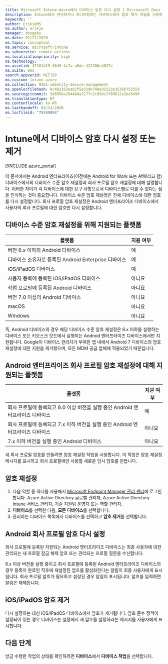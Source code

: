 ```yaml
---
title: Microsoft Intune-Azure에서 디바이스 암호 다시 설정 | Micrososft Docs
description: Intune에서 관리하거나 모니터링하는 디바이스에서 암호 제거 작업을 사용하여 암호를 제거하거나 다시 설정합니다.
keywords: ''
author: ErikjeMS
ms.author: erikje
manager: dougeby
ms.date: 02/27/2020
ms.topic: conceptual
ms.service: microsoft-intune
ms.subservice: remote-actions
ms.localizationpriority: high
ms.technology: ''
ms.assetid: 47181d19-4049-4c7a-a8de-422206c4027e
ms.suite: ems
search.appverid: MET150
ms.custom: intune-azure
ms.collection: M365-identity-device-management
ms.openlocfilehash: bc482163ea82f5e329b7486d1522e3536b75555d
ms.sourcegitcommit: 3d895be2844bda2177c2c85dc2f09612a1be5490
ms.translationtype: HT
ms.contentlocale: ko-KR
ms.lasthandoff: 03/13/2020
ms.locfileid: "79349058"
---
```

# <a name="reset-or-remove-a-device-passcode-in-intune"></a>Intune에서 디바이스 암호 다시 설정 또는 제거

[!INCLUDE [azure_portal](../includes/azure_portal.md)]

이 문서에서는 Android 엔터프라이즈(이전에는 Android for Work 또는 AfW라고 함) 디바이스에서의 디바이스 수준 암호 재설정과 회사 프로필 암호 재설정에 대해 설명합니다. 이러한 차이가 각 디바이스에 대한 요구 사항으로서 디바이스별로 다를 수 있다는 점을 인식하는 것이 중요합니다. 디바이스 수준 암호 재설정은 전체 디바이스에 대한 암호를 다시 설정합니다. 회사 프로필 암호 재설정은 Android 엔터프라이즈 디바이스에서 사용자의 회사 프로필에 대한 암호만 다시 설정합니다.

## <a name="supported-platforms-for-device-level-passcode-reset"></a>디바이스 수준 암호 재설정을 위해 지원되는 플랫폼

| 플랫폼 | 지원 여부 |
| ---- | ---- |
| 버전 6.x 이하의 Android 디바이스 | 예 |
| 디바이스 소유자로 등록된 Android Enterprise 디바이스 | 예 |
| iOS/iPadOS 디바이스 | 예 |
| 사용자 등록에 등록된 iOS/iPadOS 디바이스 | 아니요 |
| 작업 프로필에 등록된 Android 디바이스 | 아니요 |
| 버전 7.0 이상의 Android 디바이스 | 아니요 |
| macOS | 아니요 |
| Windows | 아니요 |

즉, Android 디바이스의 경우 해당 디바이스 수준 암호 재설정은 6.x 이하를 실행하는 디바이스 또는 키오스크 모드에서 실행되는 Android 엔터프라이즈 디바이스에서만 지원됩니다. Google이 디바이스 관리자가 부여한 앱 내에서 Android 7 디바이스의 암호 재설정에 대한 지원을 제거했으며, 모든 MDM 공급 업체에 적용되었기 때문입니다.

## <a name="supported-platforms-for-android-enterprise-work-profile-passcode-reset"></a>Android 엔터프라이즈 회사 프로필 암호 재설정에 대해 지원되는 플랫폼

| 플랫폼 | 지원 여부 |
| ---- | ---- |
| 회사 프로필에 등록되고 8.0 이상 버전을 실행 중인 Android 엔터프라이즈 디바이스 | 예 |
| 회사 프로필에 등록되고 7.x 이하 버전을 실행 중인 Android 엔터프라이즈 디바이스 | 아니요 |
| 7\.x 이하 버전을 실행 중인 Android 디바이스 | 아니요 |

새 회사 프로필 암호를 만들려면 암호 재설정 작업을 사용합니다. 이 작업은 암호 재설정 메시지를 표시하고 회사 프로필에만 사용할 새로운 임시 암호를 만듭니다. 

## <a name="reset-a-passcode"></a>암호 재설정


1. 다음 역할 중 하나를 사용해서 [Microsoft Endpoint Manager 관리 센터](https://go.microsoft.com/fwlink/?linkid=2109431)에 로그인합니다. Azure Active Directory 글로벌 관리자, Azure Active Directory Intune 서비스 관리자, 기술 지원팀 운영자 또는 역할 관리자.
2. **디바이스**를 선택한 다음, **모든 디바이스**를 선택합니다.
3. 관리하는 디바이스 목록에서 디바이스를 선택하고 **암호 제거**를 선택합니다.

## <a name="reset-android-work-profile-passcodes"></a>Android 회사 프로필 암호 다시 설정

회사 프로필에 등록된 지원되는 Android 엔터프라이즈 디바이스는 최종 사용자에 대한 관리되는 새 프로필 잠금 해제 암호 또는 관리되는 프로필 질문을 수신합니다.

8\.x 이상 버전을 실행 중이고 회사 프로필에 등록된 Android 엔터프라이즈 디바이스의 경우 등록이 완료된 직후에 재설정된 암호를 활성화한다는 알림이 최종 사용자에게 표시됩니다. 회사 프로필 암호가 필요하고 설정된 경우 알림이 표시됩니다. 암호를 입력하면 알림은 해제됩니다.


## <a name="remove-iosipados-passcodes"></a>iOS/iPadOS 암호 제거

다시 설정하는 대신 iOS/iPadOS 디바이스에서 암호가 제거됩니다. 암호 준수 정책이 설정되어 있는 경우 디바이스는 설정에서 새 암호를 설정하라는 메시지를 사용자에게 표시합니다.

## <a name="next-steps"></a>다음 단계

방금 수행한 작업의 상태를 확인하려면 **디바이스**에서 **디바이스 작업**을 선택합니다.
